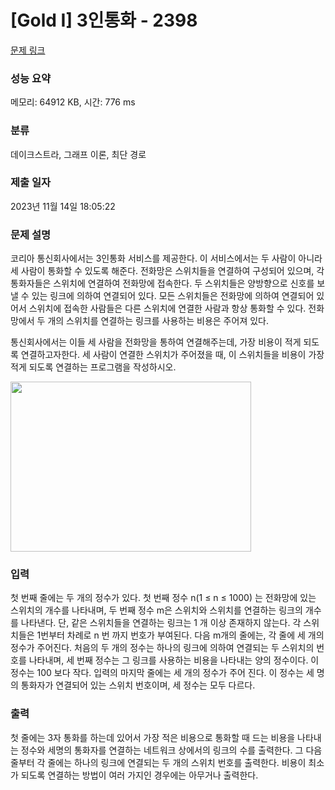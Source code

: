# [Gold I] 3인통화 - 2398 

[문제 링크](https://www.acmicpc.net/problem/2398) 

### 성능 요약

메모리: 64912 KB, 시간: 776 ms

### 분류

데이크스트라, 그래프 이론, 최단 경로

### 제출 일자

2023년 11월 14일 18:05:22

### 문제 설명

<p>코리아 통신회사에서는 3인통화 서비스를 제공한다. 이 서비스에서는 두 사람이 아니라 세 사람이 통화할 수 있도록 해준다. 전화망은 스위치들을 연결하여 구성되어 있으며, 각 통화자들은 스위치에 연결하여 전화망에 접속한다. 두 스위치들은 양방향으로 신호를 보낼 수 있는 링크에 의하여 연결되어 있다. 모든 스위치들은 전화망에 의하여 연결되어 있어서 스위치에 접속한 사람들은 다른 스위치에 연결한 사람과 항상 통화할 수 있다. 전화망에서 두 개의 스위치를 연결하는 링크를 사용하는 비용은 주어져 있다.</p>

<p>통신회사에서는 이들 세 사람을 전화망을 통하여 연결해주는데, 가장 비용이 적게 되도록 연결하고자한다. 세 사람이 연결한 스위치가 주어졌을 때, 이 스위치들을 비용이 가장 적게 되도록 연결하는 프로그램을 작성하시오.</p>

<p><img alt="" src="https://www.acmicpc.net/JudgeOnline/upload/201103/BIN0001.gif" style="height:272px; width:385px"></p>

### 입력 

 <p>첫 번째 줄에는 두 개의 정수가 있다. 첫 번째 정수 n(1 ≤ n ≤ 1000) 는 전화망에 있는 스위치의 개수를 나타내며, 두 번째 정수 m은 스위치와 스위치를 연결하는 링크의 개수를 나타낸다. 단, 같은 스위치들을 연결하는 링크는 1 개 이상 존재하지 않는다. 각 스위치들은 1번부터 차례로 n 번 까지 번호가 부여된다. 다음 m개의 줄에는, 각 줄에 세 개의 정수가 주어진다. 처음의 두 개의 정수는 하나의 링크에 의하여 연결되는 두 스위치의 번호를 나타내며, 세 번째 정수는 그 링크를 사용하는 비용을 나타내는 양의 정수이다. 이 정수는 100 보다 작다. 입력의 마지막 줄에는 세 개의 정수가 주어 진다. 이 정수는 세 명의 통화자가 연결되어 있는 스위치 번호이며, 세 정수는 모두 다르다.</p>

### 출력 

 <p>첫 줄에는 3자 통화를 하는데 있어서 가장 적은 비용으로 통화할 때 드는 비용을 나타내는 정수와 세명의 통화자를 연결하는 네트워크 상에서의 링크의 수를 출력한다. 그 다음 줄부터 각 줄에는 하나의 링크에 연결되는 두 개의 스위치 번호를 출력한다. 비용이 최소가 되도록 연결하는 방법이 여러 가지인 경우에는 아무거나 출력한다.</p>

